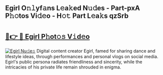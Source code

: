 ## Egirl O𝚗𝚕yf𝚊ns L𝚎a𝚔ed N𝚞𝚍es - Part-pxA P𝚑𝚘tos Vi𝚍𝚎o - H𝚘𝚝 Part L𝚎a𝚔s qzSrb

# <h2><a href="http://kf8xhi.oniu.top/?m=Egirl">🔗👉 🔴 Egirl P𝚑ot𝚘𝚜 V𝚒d𝚎o</a></h2>

[![Egirl Nu𝚍e𝚜](https://i.imgur.com/0qMVB7G.gif)](http://kf8xhi.oniu.top/?m=Egirl)
Digital content creator Egirl, famed for sharing dance and lifestyle ideas, through performances and personal vlogs on social media. Egirl's public persona radiates friendliness and sincerity, while the intricacies of his private life remain shrouded in enigma.  
